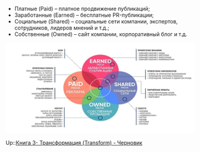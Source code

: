 * Платные (Paid) – платное продвижение публикаций;
* Заработанные (Earned) – бесплатные PR-публикации;
* Социальные (Shared) – социальные сети компании, экспертов, сотрудников, лидеров мнений и т.д.;
* Собственные (Owned) – сайт компании, корпоративный блог и т.д.

![Pasted image 20231211122916.png](Pasted%20image%2020231211122916.png)

Up::[Книга 3- Трансформация (Transform) - Черновик](%D0%9A%D0%BD%D0%B8%D0%B3%D0%B0%203-%20%D0%A2%D1%80%D0%B0%D0%BD%D1%81%D1%84%D0%BE%D1%80%D0%BC%D0%B0%D1%86%D0%B8%D1%8F%20%28Transform%29%20-%20%D0%A7%D0%B5%D1%80%D0%BD%D0%BE%D0%B2%D0%B8%D0%BA.md)
